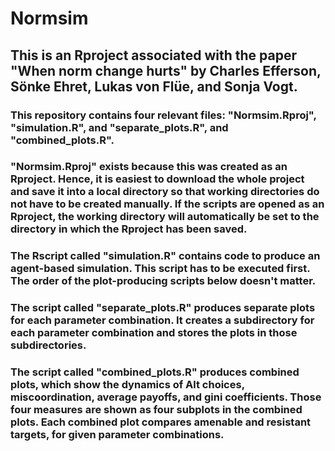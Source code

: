 # Normsim

## This is an Rproject associated with the paper "When norm change hurts" by  Charles Efferson, Sönke Ehret, Lukas von Flüe, and Sonja Vogt.

### This repository contains four relevant files: "Normsim.Rproj", "simulation.R", and "separate_plots.R", and "combined_plots.R". 
### "Normsim.Rproj" exists because this was created as an Rproject. Hence, it is easiest to download the whole project and save it into a local directory so that working directories do not have to be created manually. If the scripts are opened as an Rproject, the working directory will automatically be set to the directory in which the Rproject has been saved.
### The Rscript called "simulation.R" contains code to produce an agent-based simulation. This script has to be executed first. The order of the plot-producing scripts below doesn't matter.
### The script called "separate_plots.R" produces separate plots for each parameter combination. It creates a subdirectory for each parameter combination and stores the plots in those subdirectories.
### The script called "combined_plots.R" produces combined plots, which show the dynamics of Alt choices, miscoordination, average payoffs, and gini coefficients. Those four measures are shown as four subplots in the combined plots. Each combined plot compares amenable and resistant targets, for given parameter combinations.